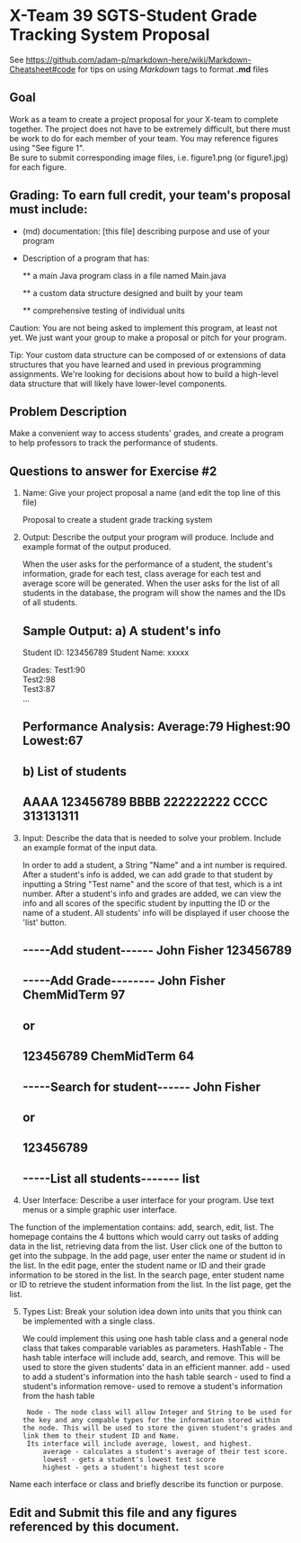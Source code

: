 # X-Team 39 SGTS-Student Grade Tracking System Proposal

See https://github.com/adam-p/markdown-here/wiki/Markdown-Cheatsheet#code for tips on using *Markdown* tags to format __.md__ files

## Goal

Work as a team to create a project proposal for your X-team to complete together.
The project does not have to be extremely difficult,
but there must be work to do for each member of your team.
You may reference figures using "See figure 1".  
Be sure to submit corresponding image files, i.e. figure1.png (or figure1.jpg) for each figure.

## Grading: To earn full credit, your team's proposal must include:

* (md) documentation: [this file] describing purpose and use of your program

* Description of a program that has:

  ** a main Java program class in a file named Main.java
  
  ** a custom data structure designed and built by your team
  
  ** comprehensive testing of individual units
  
 Caution: You are not being asked to implement this program, at least not yet. 
 We just want your group to make a proposal or pitch for your program.
 
 Tip: Your custom data structure can be composed of or extensions of data structures that you have learned and used in previous programming assignments.  We're looking for decisions about how to build a high-level data structure that will likely have lower-level components.

## Problem Description

Make a convenient way to access students' grades, and create a program to help professors to track the performance of students. 



## Questions to answer for Exercise #2

1. Name: Give your project proposal a name (and edit the top line of this file)

	Proposal to create a student grade tracking system


2. Output: Describe the output your program will produce.  Include and example format of the output produced.
	
	When the user asks for the performance of a student, the student's information, grade for each test, class average for each test and average score will be generated. When the user asks for the list of all students in the database, the program will show the names and the IDs of all students. 

	Sample Output:
	a) A student's info
	--------------------
	Student ID: 123456789
	Student Name: xxxxx
	
	Grades:
	Test1:90	
	Test2:98	
	Test3:87	
	...

	Performance Analysis:
	Average:79
	Highest:90
	Lowest:67
	---------------------

	b) List of students
	---------------------
	AAAA 123456789
	BBBB 222222222
	CCCC 313131311
	--------------------
	

3. Input: Describe the data that is needed to solve your problem. Include an example format of the input data.
	
	In order to add a student, a String "Name" and a int number is required.
	After a student's info is added, we can add grade to that student by inputting a String 	"Test name" and the score of that test, which is a int number.
	After a student's info and grades are added, we can view the info and all scores of the 	specific student by inputting the ID or the name of a student.
	All students' info will be displayed if user choose the 'list' button.

	-----Add student------
	John Fisher 123456789
	----------------------

	-----Add Grade--------
	John Fisher ChemMidTerm 97
	----------------------
	or
	----------------------
	123456789 ChemMidTerm 64
	----------------------

	-----Search for student------
	John Fisher	
	-----------------------------
	or 
	-----------------------------
	123456789
	-----------------------------

	-----List all students-------
	list
	-------------------------------


4. User Interface: Describe a user interface for your program.  Use text menus or a simple graphic user interface.

The function of the implementation contains: add, search, edit, list. The homepage contains the 4 buttons which would carry out tasks of adding data in the list, retrieving data from the list. User click one of the button to get into the subpage. In the add page, user enter the name or student id in the list. In the edit page, enter the student name or ID and their grade information to be stored in the list. In the search page, enter student name or ID to retrieve the student information from the list. In the list page, get the list. 


5. Types List: Break your solution idea down into units that you think can be implemented with a single class.

	We could implement this using one hash table class and a general node class that takes comparable variables as parameters.
		HashTable - The hash table interface will include add, search, and remove. This will be used to store the given students' data in an efficient manner.
			add - used to add a student's information into the hash table
			search - used to find a student's information
			remove- used to remove a student's information from the hash table
			
			
		Node - The node class will allow Integer and String to be used for the key and any compable types for the information stored within the node. This will be used to store the given student's grades and link them to their student ID and Name.
		Its interface will include average, lowest, and highest.
			average - calculates a student's average of their test score.
			lowest - gets a student's lowest test score
			highest - gets a student's highest test score
		
Name each interface or class and briefly describe its function or purpose.


## Edit and Submit this file and any figures referenced by this document.

